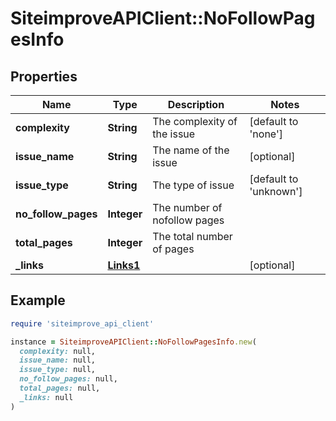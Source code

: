 # SiteimproveAPIClient::NoFollowPagesInfo

## Properties

| Name | Type | Description | Notes |
| ---- | ---- | ----------- | ----- |
| **complexity** | **String** | The complexity of the issue | [default to &#39;none&#39;] |
| **issue_name** | **String** | The name of the issue | [optional] |
| **issue_type** | **String** | The type of issue | [default to &#39;unknown&#39;] |
| **no_follow_pages** | **Integer** | The number of nofollow pages |  |
| **total_pages** | **Integer** | The total number of pages |  |
| **_links** | [**Links1**](Links1.md) |  | [optional] |

## Example

```ruby
require 'siteimprove_api_client'

instance = SiteimproveAPIClient::NoFollowPagesInfo.new(
  complexity: null,
  issue_name: null,
  issue_type: null,
  no_follow_pages: null,
  total_pages: null,
  _links: null
)
```

